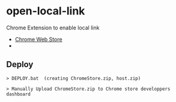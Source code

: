 # open-local-link
Chrome Extension to enable local link

* [Chrome Web Store](https://chrome.google.com/webstore/detail/open-local-link/bhipgegdnofneghbmnmgbfdjfhbmejbe)
* 

## Deploy
```
> DEPLOY.bat  (creating ChromeStore.zip, host.zip)

> Manually Upload ChromeStore.zip to Chrome store developpers dashboard
```
